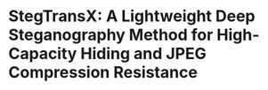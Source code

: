 # StegTransX: A Lightweight Deep Steganography Method for High-Capacity Hiding and JPEG Compression Resistance
